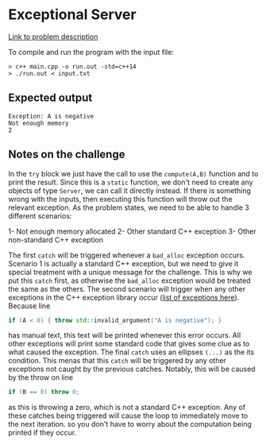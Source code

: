 # Exceptional Server

[Link to problem description](https://www.hackerrank.com/challenges/exceptional-server/problem)

To compile and run the program with the input file:

```
> c++ main.cpp -o run.out -std=c++14
> ./run.out < input.txt
```

## Expected output

```
Exception: A is negative
Not enough memory
2
```

## Notes on the challenge

In the `try` block we just have the call to use the `compute(A,B)` function and to print the result. Since this is a `static` function, we don't need to create any objects of type `Server`, we can call it directly instead.
If there is something wrong with the inputs, then executing this function will throw out the relevant exception. As the problem states, we need to be able to handle 3 different scenarios:

1- Not enough memory allocated
2- Other standard C++ exception
3- Other non-standard C++ exception

The first `catch` will be triggered whenever a `bad_alloc` exception occurs. Scenario 1 is actually a standard C++ exception, but we need to give it special treatment with a unique message for the challenge. This is why we put this `catch` first, as otherwise the `bad_alloc` exception would be treated the same as the others.
The second scenario will trigger when any other exceptions in the C++ exception library occur ([list of exceptions here](https://www.tutorialspoint.com/cplusplus/images/cpp_exceptions.jpg)). Because line

```cpp
if (A < 0) { throw std::invalid_argument("A is negative"); }
```

has manual text, this text will be printed whenever this error occurs. All other exceptions will print some standard code that gives some clue as to what caused the exception.
The final `catch` uses an ellipses `(...)` as the its condition. This menas that this `catch` will be triggered by any other exceptions not caught by the previous catches. Notably, this will be caused by the throw on line

```cpp
if (B == 0) throw 0;
```

as this is throwing a zero, which is not a  standard C++ exception.
Any of these catches being triggered will cause the loop to immediately move to the next iteration. so you don't have to worry about the computation being printed if they occur.
